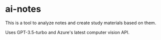 # ai-notes
This is a tool to analyze notes and create study materials based on them.

Uses GPT-3.5-turbo and Azure's latest computer vision API. 